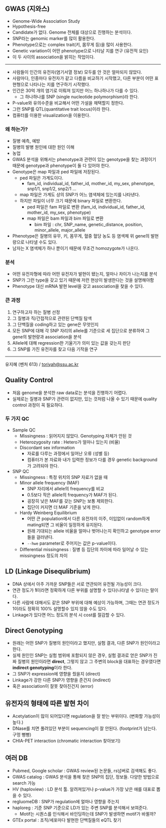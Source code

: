 ## GWAS (지와스)

- Genome-Wide Association Study
- Hypothesis-free
- Candidate가 없다. Genome 전체를 대상으로 진행하는 분석이다.
- SNP라는 genomic marker를 많이 활용한다.
- Phenotype으로는 complex trait(키, 몸무게 등)을 많이 사용한다.
- Genetic variation이 어떤 phenotype으로 나타날 지를 연구 (유전적 요인)
- 이 두 사이의 association을 밝히는 작업이다.

---

- 사람들이 인간의 유전자(염기서열 정보) 모두를 안 것은 얼마되지 않았다.
- 사람마다, 인종마다 유전자가 같고 다름을 비교하기 시작했고, 다른 부분이 어떤 표현형으로 나타나는 지를 연구하기 시작했다.
- 인간은 30억 개의 염기로 이뤄져 있지만 어느 하나하나가 다를 수 있다.
  - 그 하나하나를 SNP (single nucleotide polymorphism)라 한다.
- P-value와 유의수준을 비교해서 어떤 가설을 채택할지 정한다.
- 그런 SNP를 QTL(quantitative trait locus)이라 한다.
- 컴퓨터를 이용한 visualization을 이용한다.

### 왜 하는가?

- 질병 예측, 예방
- 질병의 발병 원인에 대한 원인 이해
- 농업
- GWAS 분석을 위해서는 phenotype과 관련이 있는 genotype을 찾는 과정이기 때문에 genotype과 phenotype이 둘 다 있어야 한다.
- Genotype은 map 파일과 ped 파일에 저장된다.
  - ped 파일은 가계도이다.
    - fam_id, individual_id, father_id, mother_id, my_sex, phenotype, snp1/1, snp1/2, snp2/1 ...
  - map 파일은 가계도 상의 SNP가 어느 염색체에 있는지를 나타낸다.
  - 하지만 파일이 너무 크기 때문에 binary 파일로 변환한다.
    - ped 파일은 fam 파일로 변환 (fam_id, individual_id, father_id, mother_id, my_sex, phenotype)
    - map 파일은 bam 파일과 bim 파일로 변환
      - bim 파일 : chr, SNP_name, genetic_distance, position, minor_allele, major_allele
- Phenotype은 질병의 유무, 키, 몸무게, 혈중 혈당 농도 등 염색체 위 gene의 발현량으로 나타낼 수도 있다.
- 남자는 X 염색체가 하나 뿐이기 때문에 무조건 homozygote가 나온다.

### 분석

- 어떤 유전자형에 따라 어떤 유전자가 발현이 됐는지, 얼마나 차이가 나는지를 분석
- SNP가 그런 type을 갖고 있기 때문에 저런 현상이 발생한다는 것을 설명해야함
- Phenotype 대신 mRNA 발현 level을 갖고 association을 찾을 수 있다.

### 큰 과정

1. 연구하고자 하는 질병 선정
2. 그 질병과 직/간접적으로 관련된 단백질 탐색
3. 그 단백질을 coding하고 있는 gene은 무엇인지
4. 모든 SNP에 대해 각 SNP 자리의 allele를 기준으로 세 집단으로 분류하여 그 gene의 발현량과 association을 분석
5. Allele에 대해 regression한 기울기가 의미 있는 값을 갖는지 판단
6. 그 SNP를 가진 유전자를 찾고 다음 기작을 연구

---

유지혜 (벤처 613) / toriyah@ssu.ac.kr

## Quality Control

- 처음 genome을 분석한 raw data로는 분석을 진행하기 어렵다.
- 실제로는 질병과 SNP가 관련이 없지만, 있는 것처럼 나올 수 있기 때문에 quality control 과정이 꼭 필요하다.

### 두 가지 QC

- Sample QC
  - Missingness : 읽어지지 않았다. Genotyping 자체가 안된 것
  - Heterozygosity rate : Hetero가 얼마나 있는지 (비율)
  - Discordant sex information
    - 자료를 다루는 과정에서 일어난 오류 (성별 등)
    - 컴퓨터가 본 자료와 내가 입력한 정보가 다를 경우 genetic background가 고려되야 한다.
- SNP QC
  - Missingness : 특정 위치의 SNP 자료가 없을 때
  - Minor allele frequency (MAF)
    - SNP 자리에서 allele의 frequency를 비교
    - 0.5보다 작은 allele의 frequency가 MAF가 된다.
    - 굉장히 낮은 MAF를 갖는 SNP는 보통 제외한다.
    - 집단이 커지면 더 MAF 기준을 낮게 한다.
  - Hardy Weinberg Equilibrium
    - 어떤 큰 population에서 다른 유전자의 이주, 이입없이 random하게 mating되면 그 비율이 일정하게 유지된다.
    - 원래 기대되는 allele 비율을 얼마나 벗어나는지 확인하고 genotype error들을 걸러낸다.
    - `--hwe` parameter로 주어지는 값은 p-value이다.
  - Differential missingness : 질병 등 집단의 차이에 따라 일어날 수 있는 missingness 정도의 차이

## LD (Linkage Disequlibrium)

- DNA 상에서 아주 가까운 SNP들은 서로 연관되어 유전될 가능성이 크다.
- 연관 정도가 **1**이라면 정확하게 다른 부위를 설명할 수 있다(나타낼 수 있다)는 말이다.
- 다른 사람에 대해서도 같은 SNP 부위에 대해 예상이 가능하며, 그때는 연관 정도가 1이라도 정확히 100% 설명할수 있지 않을 수도 있다.
- Linkage가 있다면 어느 정도의 분석 시 cost를 절감할 수 있다.

## Direct Genotyping

- 원래는 어떤 SNP가 질병의 원인이라고 했지만, 실험 결과, 다른 SNP가 원인이라고 한다.
- 실제 원인인 SNP는 실험 범위에 포함되지 않은 경우, 실험 결과로 얻은 SNP가 진짜 질병의 원인이라면 **direct**, 그렇지 않고 그 주변의 block을 대표하는 경우였다면 **indirect genotyping**이라 한다.
- 그 SNP가 expression에 영향을 줬을지 (direct)
- Linkage가 강한 다른 SNP가 영향을 준건지 (indirect)
- 혹은 association이 잘못 찾아진건지 (error)

## 유전자의 형태에 따른 발현 차이

- Acetylation이 많이 되어있다면 regulation을 잘 받는 부위이다. (변화할 가능성이 높다.)
- DNase를 치면 풀려있던 부분이 sequencing이 잘 안된다. (footprint가 남는다. 구멍 뻥뻥)
- CHIA-PET interaction (chromatic interaction 찾아보기)

## 여러 DB

- Pubmed, Google scholar : GWAS review된 논문들, rs넘버로 검색해도 좋다.
- GWAS catalog : GWAS 분석을 통해 찾은 SNP의 집단, 정보들. 다양한 방법으로 search 가능
- HV (haploview) : LD 분석 툴. 알려져있거나 p-value가 가장 낮은 애를 대표로 뽑을 수 있다.
- regluomeDB : SNP가 regulation에 얼마나 영향을 주는지
- haploreg : 기준 SNP 기준으로 LD가 있는 주변 SNP를 분석해서 보여준다.
  - Motif는 시퀀스를 인식해서 바인딩하는데 SNP가 발생하면 motif가 바뀔까?
- GTEx portal : 조직/세포마다 발현한 단백질들의 eQTL 찾기

